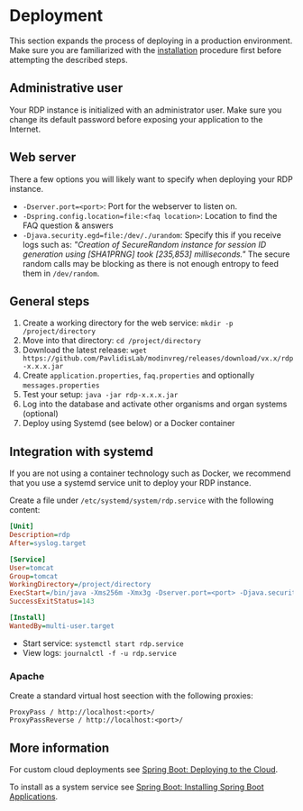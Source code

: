 # Deployment

This section expands the process of deploying in a production environment. Make
sure you are familiarized with the [installation](/installation) procedure
first before attempting the described steps.

## Administrative user

Your RDP instance is initialized with an administrator user. Make sure you
change its default password before exposing your application to the Internet.

## Web server

There a few options you will likely want to specify when deploying your RDP
instance.

* `-Dserver.port=<port>`: Port for the webserver to listen on.
* `-Dspring.config.location=file:<faq location>`: Location to find the FAQ question & answers
* `-Djava.security.egd=file:/dev/./urandom`:  Specify this if you receive logs such as:
  _"Creation of SecureRandom instance for session ID generation using
  [SHA1PRNG] took [235,853] milliseconds."_ The secure random calls may be
  blocking as there is not enough entropy to feed them in `/dev/random`.

## General steps

1. Create a working directory for the web service: `mkdir -p /project/directory`
2. Move into that directory: `cd /project/directory`
3. Download the latest release: `wget https://github.com/PavlidisLab/modinvreg/releases/download/vx.x/rdp-x.x.x.jar`
4. Create `application.properties`, `faq.properties` and optionally `messages.properties`
5. Test your setup: `java -jar rdp-x.x.x.jar`
6. Log into the database and activate other organisms and organ systems (optional)
7. Deploy using Systemd (see below) or a Docker container

## Integration with systemd

If you are not using a container technology such as Docker, we recommend that
you use a systemd service unit to deploy your RDP instance.

Create a file under `/etc/systemd/system/rdp.service` with the following
content:

```Ini
[Unit]
Description=rdp
After=syslog.target

[Service]
User=tomcat
Group=tomcat
WorkingDirectory=/project/directory
ExecStart=/bin/java -Xms256m -Xmx3g -Dserver.port=<port> -Djava.security.egd=file:/dev/./urandom -jar rdp-x.x.x.jar
SuccessExitStatus=143

[Install]
WantedBy=multi-user.target
```

* Start service: `systemctl start rdp.service`
* View logs: `journalctl -f -u rdp.service`

### Apache

Create a standard virtual host seection with the following proxies:

```
ProxyPass / http://localhost:<port>/
ProxyPassReverse / http://localhost:<port>/
```

## More information

For custom cloud deployments see [Spring Boot: Deploying to the Cloud](https://docs.spring.io/spring-boot/docs/current/reference/html/cloud-deployment.html).

To install as a system service see [Spring Boot: Installing Spring Boot Applications](https://docs.spring.io/spring-boot/docs/current/reference/html/deployment-install.html).
